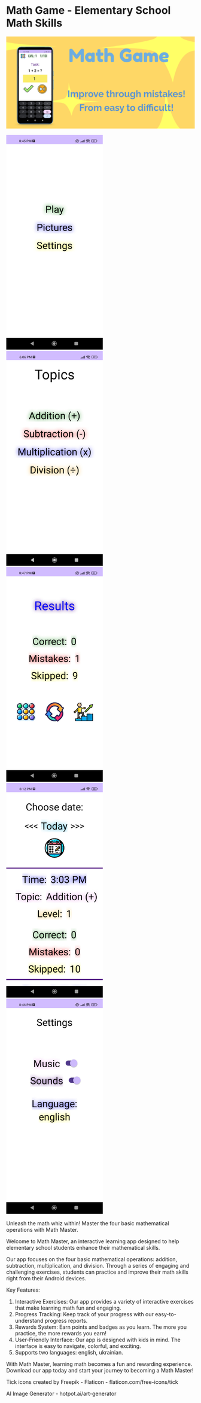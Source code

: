 # Math Game - Elementary School Math Skills

<img src="screenshots/math_game_feature_graphic.png" width="1024">


<img src="screenshots/main.jpg" width="258">   <img src="screenshots/topics.jpg" width="258">
<img src="screenshots/results.jpg" width="258">   <img src="screenshots/history.jpg" width="258">
<img src="screenshots/settings.jpg" width="258">   

Unleash the math whiz within! Master the four basic mathematical operations with Math Master.


Welcome to Math Master, an interactive learning app designed to help elementary school students enhance their mathematical skills.

Our app focuses on the four basic mathematical operations: addition, subtraction, multiplication, and division.
Through a series of engaging and challenging exercises, students can practice and improve their math skills right from their Android devices.

Key Features:
  1. Interactive Exercises: Our app provides a variety of interactive exercises that make learning math fun and engaging.
  2. Progress Tracking: Keep track of your progress with our easy-to-understand progress reports.
  3. Rewards System: Earn points and badges as you learn. The more you practice, the more rewards you earn!
  4. User-Friendly Interface: Our app is designed with kids in mind. The interface is easy to navigate, colorful, and exciting.
  5. Supports two languages: english, ukrainian.

With Math Master, learning math becomes a fun and rewarding experience. Download our app today and start your journey to becoming a Math Master!

Tick icons created by Freepik - Flaticon - flaticon.com/free-icons/tick

AI Image Generator - hotpot.ai/art-generator

